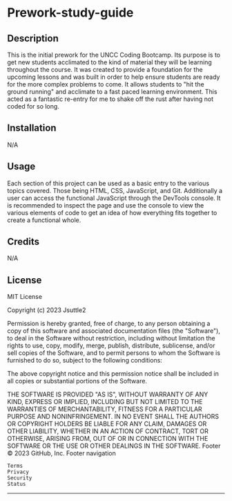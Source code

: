 # Prework-study-guide

## Description


This is the initial prework for the UNCC Coding Bootcamp. Its purpose is to get new students acclimated to the kind of material they will be learning throughout the course.
It was created to provide a foundation for the upcoming lessons and was built in order to help ensure students are ready for the more complex problems to come.
It allows students to "hit the ground running" and acclimate to a fast paced learning environment.
This acted as a fantastic re-entry for me to shake off the rust after having not coded for so long.

## Installation

N/A

## Usage

Each section of this project can be used as a basic entry to the various topics covered. Those being HTML, CSS, JavaScript, and Git. Additionally a user can access the functional JavaScript through the DevTools console. It is recommended to inspect the page and use the console to view the various elements of code to get an idea of how everything fits together to create a functional whole.

## Credits

N/A

## License

MIT License

Copyright (c) 2023 Jsuttle2

Permission is hereby granted, free of charge, to any person obtaining a copy
of this software and associated documentation files (the "Software"), to deal
in the Software without restriction, including without limitation the rights
to use, copy, modify, merge, publish, distribute, sublicense, and/or sell
copies of the Software, and to permit persons to whom the Software is
furnished to do so, subject to the following conditions:

The above copyright notice and this permission notice shall be included in all
copies or substantial portions of the Software.

THE SOFTWARE IS PROVIDED "AS IS", WITHOUT WARRANTY OF ANY KIND, EXPRESS OR
IMPLIED, INCLUDING BUT NOT LIMITED TO THE WARRANTIES OF MERCHANTABILITY,
FITNESS FOR A PARTICULAR PURPOSE AND NONINFRINGEMENT. IN NO EVENT SHALL THE
AUTHORS OR COPYRIGHT HOLDERS BE LIABLE FOR ANY CLAIM, DAMAGES OR OTHER
LIABILITY, WHETHER IN AN ACTION OF CONTRACT, TORT OR OTHERWISE, ARISING FROM,
OUT OF OR IN CONNECTION WITH THE SOFTWARE OR THE USE OR OTHER DEALINGS IN THE
SOFTWARE.
Footer
© 2023 GitHub, Inc.
Footer navigation

    Terms
    Privacy
    Security
    Status


---

